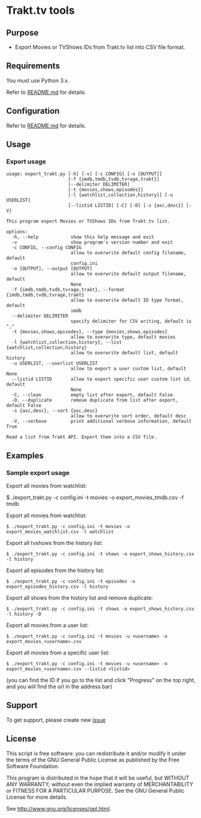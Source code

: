 # Trakt.tv tools

## Purpose

 * Export Movies or TVShows IDs from Trakt.tv list into CSV file format.

## Requirements

You must use Python 3.x.

Refer to [README.md](README.md#requirements) for details.

## Configuration

Refer to [README.md](README.md#configuration) for details.

## Usage
### Export usage

```text
usage: export_trakt.py [-h] [-v] [-c CONFIG] [-o [OUTPUT]]
                       [-f {imdb,tmdb,tvdb,tvrage,trakt}]
                       [--delimiter DELIMITER]
                       [-t {movies,shows,episodes}]
                       [-l {watchlist,collection,history}] [-u USERLIST]
                       [--listid LISTID] [-C] [-D] [-s {asc,desc}] [-V]

This program export Movies or TVShows IDs from Trakt.tv list.

options:
  -h, --help            show this help message and exit
  -v                    show program's version number and exit
  -c CONFIG, --config CONFIG
                        allow to overwrite default config filename, default
                        config.ini
  -o [OUTPUT], --output [OUTPUT]
                        allow to overwrite default output filename, default
                        None
  -f {imdb,tmdb,tvdb,tvrage,trakt}, --format {imdb,tmdb,tvdb,tvrage,trakt}
                        allow to overwrite default ID type format, default
                        imdb
  --delimiter DELIMITER
                        specify delimiter for CSV writing, default is ","
  -t {movies,shows,episodes}, --type {movies,shows,episodes}
                        allow to overwrite type, default movies
  -l {watchlist,collection,history}, --list {watchlist,collection,history}
                        allow to overwrite default list, default history
  -u USERLIST, --userlist USERLIST
                        allow to export a user custom list, default None
  --listid LISTID       allow to export specific user custom list id, default
                        None
  -C, --clean           empty list after export, default False
  -D, --duplicate       remove duplicate from list after export, default False
  -s {asc,desc}, --sort {asc,desc}
                        allow to overwrite sort order, default desc
  -V, --verbose         print additional verbose information, default True

Read a list from Trakt API. Export them into a CSV file.
```

## Examples
### Sample export usage

Export all movies from watchlist:

  $ ./export_trakt.py -c config.ini -t movies -o export_movies_tmdb.csv -f tmdb

Export all movies from watchlist:

	$ ./export_trakt.py -c config.ini -t movies -o export_movies_watchlist.csv -l watchlist

Export all tvshows from the history list:

	$ ./export_trakt.py -c config.ini -t shows -o export_shows_history.csv -l history

Export all episodes from the history list:

	$ ./export_trakt.py -c config.ini -t episodes -o export_episodes_history.csv -l history

Export all shows from the history list and remove duplicate:

	$ ./export_trakt.py -c config.ini -t shows -o export_shows_history.csv -l history -D

Export all movies from a user list:

	$ ./export_trakt.py -c config.ini -t movies -u <username> -o export_movies_<username>.csv

Export all movies from a specific user list:

	$ ./export_trakt.py -c config.ini -t movies -u <username> -o export_movies_<username>.csv --listid <listid>

(you can find the ID if you go to the list and click "Progress" on the top right, and you will find the url in the address bar)

## Support

To get support, please create new [issue](https://github.com/xbgmsharp/trakt/issues)

## License

This script is free software:  you can redistribute it and/or  modify  it under  the  terms  of the  GNU  General  Public License  as published by the Free Software Foundation.

This program is distributed in the hope  that it will be  useful, but WITHOUT ANY WARRANTY; without even the  implied warranty of MERCHANTABILITY or FITNESS FOR A PARTICULAR PURPOSE. See the GNU General Public License for more details.

See <http://www.gnu.org/licenses/gpl.html>.
